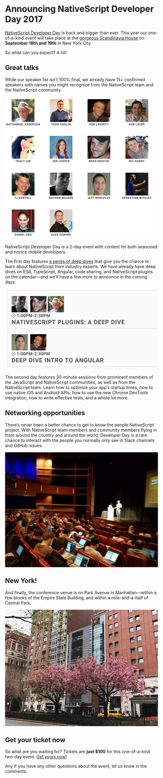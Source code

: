 # Announcing NativeScript Developer Day 2017

[NativeScript Developer Day](http://developerday.nativescript.org/) is back and bigger than ever. This year our one-of-a-kind event will take place at the [gorgeous Scandinavia House](http://www.scandinaviahouse.org/) on **September 18th and 19th** in New York City.

So what can you expect? A lot!

## Great talks

While our speaker list isn’t 100% final, we already have 15+ confirmed speakers with names you might recognize from the NativeScript team and the NativeScript community.

![](speakers.png)

NativeScript Developer Day is a 2-day event with content for both seasoned and novice mobile developers.

The first day features [a series of deep dives](http://developerday.nativescript.org/#schedule) that give you the chance to learn about NativeScript from industry experts. We have already have deep dives on ES6, TypeScript, Angular, code sharing, and NativeScript plugins on the calendar—and we’ll have a few more to announce in the coming days.

![](deep-dives.png)

The second day features 30-minute sessions from prominent members of the JavaScript and NativeScript communities, as well as from the NativeScript team. Learn how to optimize your app’s startup times, how to use native iOS and Android APIs, how to use the new Chrome DevTools integration, how to write effective tests, and a whole lot more.

## Networking opportunities

There’s never been a better chance to get to know the people NativeScript project. With NativeScript team members and community members flying in from around the country and around the world, Developer Day is a rare chance to interact with the people you normally only see in Slack channels and GitHub issues.

![](crowd.jpg)

## New York!

And finally, the conference venue is on Park Avenue in Manhattan—within a few blocks of the Empire State Building, and within a mile-and-a-half of Central Park.

![](location.jpg)

## Get your ticket now

So what are you waiting for? Tickets are **just $100** for this one-of-a-kind two-day event. [Get yours now!](http://developerday.nativescript.org/#registration)

Any if you have any other questions about the event, let us know in the comments.